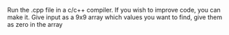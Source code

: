 Run the .cpp file in a c/c++ compiler. If you wish to improve code, you can make it. Give input as a 9x9 array which values you want to find, give them as zero in the array

